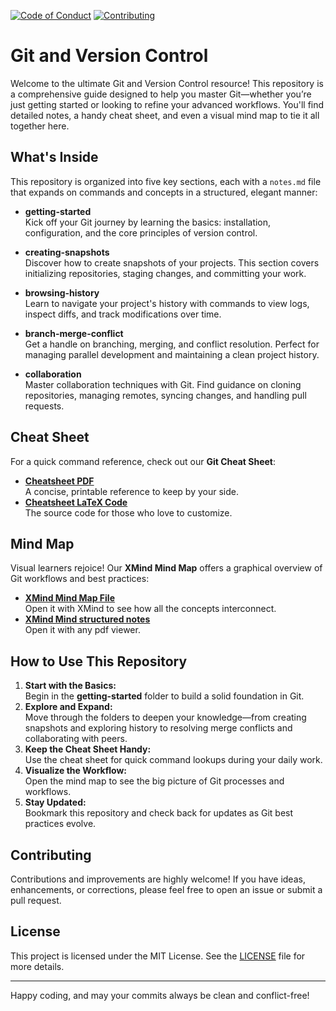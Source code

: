 [![Code of Conduct](https://img.shields.io/badge/Code%20of%20Conduct-Active-brightgreen.svg)](.github/CODE_OF_CONDUCT.md) [![Contributing](https://img.shields.io/badge/Contributions-Welcome-blue.svg)](.github/CONTRIBUTING.md)
# Git and Version Control

Welcome to the ultimate Git and Version Control resource! This repository is a comprehensive guide designed to help you master Git—whether you’re just getting started or looking to refine your advanced workflows. You'll find detailed notes, a handy cheat sheet, and even a visual mind map to tie it all together here.

## What's Inside

This repository is organized into five key sections, each with a `notes.md` file that expands on commands and concepts in a structured, elegant manner:

- **getting-started**  
  Kick off your Git journey by learning the basics: installation, configuration, and the core principles of version control.

- **creating-snapshots**  
  Discover how to create snapshots of your projects. This section covers initializing repositories, staging changes, and committing your work.

- **browsing-history**  
  Learn to navigate your project's history with commands to view logs, inspect diffs, and track modifications over time.

- **branch-merge-conflict**  
  Get a handle on branching, merging, and conflict resolution. Perfect for managing parallel development and maintaining a clean project history.

- **collaboration**  
  Master collaboration techniques with Git. Find guidance on cloning repositories, managing remotes, syncing changes, and handling pull requests.

## Cheat Sheet

For a quick command reference, check out our **Git Cheat Sheet**:
- **[Cheatsheet PDF](./git_and_version_control_cheatsheet.pdf)**  
  A concise, printable reference to keep by your side.
- **[Cheatsheet LaTeX Code](./git_and_version_control_cheatsheet.tex)**  
  The source code for those who love to customize.

## Mind Map

Visual learners rejoice! Our **XMind Mind Map** offers a graphical overview of Git workflows and best practices:
- **[XMind Mind Map File](./mind_map.xmind)**  
  Open it with XMind to see how all the concepts interconnect.
- **[XMind Mind structured notes](./mind_map_pdf.pdf)**  
  Open it with any pdf viewer.

## How to Use This Repository

1. **Start with the Basics:**  
   Begin in the **getting-started** folder to build a solid foundation in Git.
2. **Explore and Expand:**  
   Move through the folders to deepen your knowledge—from creating snapshots and exploring history to resolving merge conflicts and collaborating with peers.
3. **Keep the Cheat Sheet Handy:**  
   Use the cheat sheet for quick command lookups during your daily work.
4. **Visualize the Workflow:**  
   Open the mind map to see the big picture of Git processes and workflows.
5. **Stay Updated:**  
   Bookmark this repository and check back for updates as Git best practices evolve.

## Contributing

Contributions and improvements are highly welcome! If you have ideas, enhancements, or corrections, please feel free to open an issue or submit a pull request.

## License

This project is licensed under the MIT License. See the [LICENSE](LICENSE) file for more details.

---

Happy coding, and may your commits always be clean and conflict-free!
